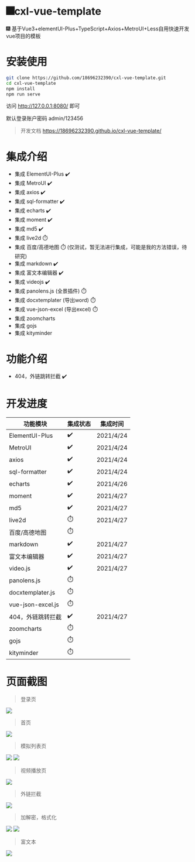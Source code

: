 # 🎆cxl-vue-template
🎆 基于Vue3+elementUI-Plus+TypeScript+Axios+MetroUI+Less自用快速开发vue项目的模板


# 安装使用


```bash
git clone https://github.com/18696232390/cxl-vue-template.git
cd cxl-vue-template
npm install
npm run serve
```

访问 http://127.0.0.1:8080/ 即可

默认登录账户密码 admin/123456


> 开发文档 https://18696232390.github.io/cxl-vue-template/




# 集成介绍
- 集成 ElementUI-Plus ✔️
- 集成 MetroUI ✔️
- 集成 axios ✔️
- 集成 sql-formatter ✔️
- 集成 echarts ✔️
- 集成 moment ✔️
- 集成 md5 ✔️
- 集成 live2d ⏱️
- 集成 百度/高德地图 ⏱️ (仅测试，暂无法进行集成，可能是我的方法错误，待研究)
- 集成 markdown ✔️
- 集成 富文本编辑器  ✔️
- 集成 videojs  ✔️
- 集成 panolens.js (全景插件) ⏱️
- 集成 docxtemplater (导出word) ⏱️
- 集成 vue-json-excel (导出excel) ⏱️
- 集成 zoomcharts
- 集成 gojs
- 集成 kityminder

# 功能介绍
- 404，外链跳转拦截  ✔️


# 开发进度
| 功能模块 | 集成状态 | 集成时间 |
| - | - | - |
| ElementUI-Plus | ✔️ | 2021/4/24 |
| MetroUI | ✔️ | 2021/4/24 |
| axios | ✔️ | 2021/4/24 |
| sql-formatter | ✔️ | 2021/4/24 |
| echarts | ✔️ | 2021/4/26 |
| moment |  ✔️ | 2021/4/27 |
| md5 | ✔️ | 2021/4/27 |
| live2d |  ⏱️ | 2021/4/27 |
| 百度/高德地图 | ⏱️ |  |
| markdown | ✔️ | 2021/4/27 |
| 富文本编辑器 | ✔️ | 2021/4/27 |
| video.js | ✔️ | 2021/4/27  |
| panolens.js | ⏱️ | |
| docxtemplater.js | ⏱️ | |
| vue-json-excel.js | ⏱️ | |
| 404，外链跳转拦截 | ✔️ | 2021/4/27 |
| zoomcharts | ⏱️ | |
| gojs | ⏱️ | |
| kityminder | ⏱️ | |

# 页面截图
> 登录页
<img src="http://ww1.sinaimg.cn/large/006BuaAIgy1gpylkefoklj31jz0q1gzz.jpg"/>

> 首页
<img src="http://ww1.sinaimg.cn/large/006BuaAIgy1gpylkdb3g1j31jr0q0q8s.jpg"/>

> 模拟列表页
<img src="http://ww1.sinaimg.cn/large/006BuaAIgy1gpylkdz46aj31jr0q0785.jpg"/>
<img src="http://ww1.sinaimg.cn/large/006BuaAIgy1gpylmf4rtuj31jr0q0785.jpg"/>

> 视频播放页
<img src="http://ww1.sinaimg.cn/large/006BuaAIgy1gpylkdnz5fj31jo0pxwqm.jpg"/>

> 外链拦截
<img src="http://ww1.sinaimg.cn/large/006BuaAIgy1gpylkdvfyij31j80pgq3i.jpg"/>

> 加解密，格式化
<img src="http://ww1.sinaimg.cn/large/006BuaAIgy1gpylkdswqdj31jr0q0ad5.jpg"/>
<img src="http://ww1.sinaimg.cn/large/006BuaAIgy1gpylkda7wsj31jn0pwq6c.jpg"/>

> 富文本
<img src="http://ww1.sinaimg.cn/large/006BuaAIgy1gpylkdc9m8j31jr0q0whi.jpg"/>


